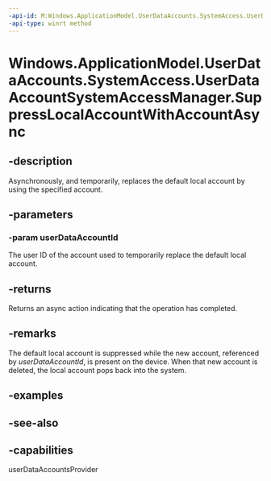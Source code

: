 ```yaml
---
-api-id: M:Windows.ApplicationModel.UserDataAccounts.SystemAccess.UserDataAccountSystemAccessManager.SuppressLocalAccountWithAccountAsync(System.String)
-api-type: winrt method
---
```


<!-- Method syntax
public Windows.Foundation.IAsyncAction SuppressLocalAccountWithAccountAsync(System.String userDataAccountId)
-->

# Windows.ApplicationModel.UserDataAccounts.SystemAccess.UserDataAccountSystemAccessManager.SuppressLocalAccountWithAccountAsync

## -description
Asynchronously, and temporarily, replaces the default local account by using the specified account.

## -parameters
### -param userDataAccountId
The user ID of the account used to temporarily replace the default local account.

## -returns
Returns an async action indicating that the operation has completed.

## -remarks
The default local account is suppressed while the new account, referenced by *userDataAccountId*, is present on the device. When that new account is deleted, the local account pops back into the system.

## -examples

## -see-also


## -capabilities
userDataAccountsProvider
